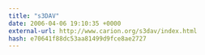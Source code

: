 ```yaml
---
title: "s3DAV"
date: 2006-04-06 19:10:35 +0000
external-url: http://www.carion.org/s3dav/index.html
hash: e70641f88dc53aa81499d9fce8ae2727
---
```



